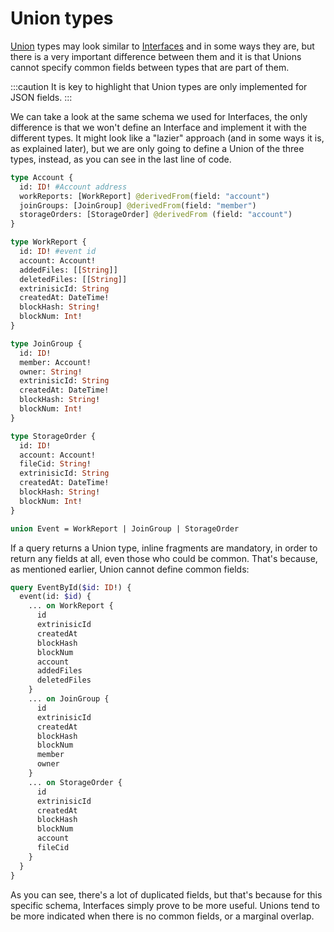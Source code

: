 # Union types

[Union](https://graphql.org/learn/schema/#union-types) types may look similar to [Interfaces](/query-squid/openreader-schema/interfaces) and in some ways they are, but there is a very important difference between them and it is that Unions cannot specify common fields between types that are part of them.

:::caution
It is key to highlight that Union types are only implemented for JSON fields.
:::

We can take a look at the same schema we used for Interfaces, the only difference is that we won't  define an Interface and implement it with the different types. It might look like a "lazier" approach (and in some ways it is, as explained later), but we are only going to define a Union of the three types, instead, as you can see in the last line of code.

```graphql
type Account {
  id: ID! #Account address
  workReports: [WorkReport] @derivedFrom(field: "account")
  joinGroups: [JoinGroup] @derivedFrom(field: "member")
  storageOrders: [StorageOrder] @derivedFrom (field: "account")
}

type WorkReport {
  id: ID! #event id
  account: Account!
  addedFiles: [[String]]
  deletedFiles: [[String]]
  extrinisicId: String
  createdAt: DateTime!
  blockHash: String!
  blockNum: Int!
}

type JoinGroup {
  id: ID!
  member: Account!
  owner: String!
  extrinisicId: String
  createdAt: DateTime!
  blockHash: String!
  blockNum: Int!
}

type StorageOrder {
  id: ID!
  account: Account!
  fileCid: String!
  extrinisicId: String
  createdAt: DateTime!
  blockHash: String!
  blockNum: Int!
}

union Event = WorkReport | JoinGroup | StorageOrder

```

If a query returns a Union type, inline fragments are mandatory, in order to return any fields at all, even those who could be common. That's because, as mentioned earlier, Union cannot define common fields:

```graphql
query EventById($id: ID!) {
  event(id: $id) {
    ... on WorkReport {
      id
      extrinisicId
      createdAt
      blockHash
      blockNum
      account
      addedFiles
      deletedFiles
    }
    ... on JoinGroup {
      id
      extrinisicId
      createdAt
      blockHash
      blockNum
      member
      owner
    }
    ... on StorageOrder {
      id
      extrinisicId
      createdAt
      blockHash
      blockNum
      account
      fileCid
    }
  }
}

```

As you can see, there's a lot of duplicated fields, but that's because for this specific schema, Interfaces simply prove to be more useful. Unions tend to be more indicated when there is no common fields, or a marginal overlap.
